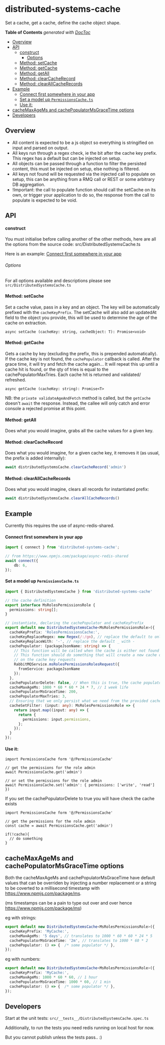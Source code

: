 # distributed-systems-cache

Set a cache, get a cache, define the cache object shape.

<!-- START doctoc generated TOC please keep comment here to allow auto update -->
<!-- DON'T EDIT THIS SECTION, INSTEAD RE-RUN doctoc TO UPDATE -->
**Table of Contents**  *generated with [DocToc](https://github.com/thlorenz/doctoc)*

- [Overview](#overview)
- [API](#api)
    - [construct](#construct)
        - [Options](#options)
    - [Method: setCache](#method-setcache)
    - [Method: getCache](#method-getcache)
    - [Method: getAll](#method-getall)
    - [Method: clearCacheRecord](#method-clearcacherecord)
    - [Method: clearAllCacheRecords](#method-clearallcacherecords)
- [Example](#example)
    - [Connect first somewhere in your app](#connect-first-somewhere-in-your-app)
    - [Set a model up `PermissionsCache.ts`](#set-a-model-up-permissionscachets)
    - [Use it:](#use-it)
- [cacheMaxAgeMs and cachePopulatorMsGraceTime options](#cachemaxagems-and-cachepopulatormsgracetime-options)
- [Developers](#developers)

<!-- END doctoc generated TOC please keep comment here to allow auto update -->

## Overview
- All content is expected to be a js object so everything is stringified on input and parsed on output.
- All keys run through a regex check, ie the bit after the cache key prefix. This regex has a default but can be injected on setup.
- All objects can be passed through a function to filter the persisted content, this must be injected on setup, else nothing is filtered.
- All keys not found will be requested via the injected call to populate on setup, this can be anything from a RMQ call or REST or some arbitrary DB aggregation.
- !Important: the call to populate function should call the setCache on its own, or trigger your application to do so, the response from the call to populate is expected to be void.

## API
#### construct
You must initialise before calling another of the other methods, here are all the options from the source code:  src/DistributedSystemsCache.ts

Here is an example: [Connect first somewhere in your app](#connect-first-somewhere-in-your-app)

###### Options
For all options available and descriptions please see `src/DistributedSystemsCache.ts` 


#### Method: setCache
Set a cache value, pass in a key and an object. The key will be automatically prefixed with the `cacheKeyPrefix`.
The setCache will also add an updatedAt field to the object you provide, this will be used to determine the age of the cache on extraction.
```
async setCache (cacheKey: string, cacheObject: T): Promise<void>
```

#### Method: getCache
Gets a cache by key (excluding the prefix, this is prepended automatically).
If the cache key is not found, the `cachePopulator` callback is called. After the grace time, it will try and fetch the cache again...
It will repeat this up until a cache hit is found, or the qty of tries is equal to the cachePopulatorMaxTries.
Each cache hit is returned and validated/ refreshed.
```
async getCache (cacheKey: string): Promise<T>
```
NB: the `private validateAgeAndFetch` method is called, but the `getCache` doesn't `await` the response. Instead, the callee will only catch and error console a rejected promise at this point.

#### Method: getAll
Does what you would imagine, grabs all the cache values for a given key.

#### Method: clearCacheRecord
Does what you would imagine, for a given cache key, it removes it (as usual, the prefix is added internally):
```typescript
await distributedSystemsCache.clearCacheRecord('admin')
```

#### Method: clearAllCacheRecords
Does what you would imagine, clears all records for instantiated prefix:
```typescript
await distributedSystemsCache.clearAllCacheRecords()
```

## Example

Currently this requires the use of async-redis-shared.

#### Connect first somewhere in your app
```typescript
import { connect } from 'distributed-systems-cache';

// from https://www.npmjs.com/package/async-redis-shared
await connect({
    db: 6,
});
```

#### Set a model up `PermissionsCache.ts`
```typescript
import { DistributedSystemsCache } from 'distributed-systems-cache'

// the cache definition
export interface MsRolesPermissionsRole {
  permissions: string[];
}

// instantiate, declaring the cachePopulator and cacheKeyPrefix
export default new DistributedSystemsCache<MsRolesPermissionsRole>({
  cacheKeyPrefix: 'RolesPermissionsCache:',
  cacheKeyReplaceRegex: new Regex(/:/gm), // replace the default to only replace :
  cacheKeyReplaceWith: '-', // replace the default _ with -
  cachePopulator: (packageJsonName: string) => {
    // This function will be called when the cache is either not found or too old
    // This function should do something that will create a new cache object based 
    // on the cache key requests
    RabbitMQService.msRolesPermissionsRolesRequest({
      fromService: packageJsonName
    });
  },
  cachePopulatorDelete: false, // When this is true, the cache populator will not be called and a cache miss will return undefined. You should refill this cache on your own
  cacheMaxAgeMs: 1000 * 60 * 60 * 24 * 7, // 1 week life
  cachePopulatorMsGraceTime: 200,
  cachePopulatorMaxTries: 3,
  // Ensuring that we only persist what we need from the provided cache set data
  cacheSetFilter: (input: any): MsRolesPermissionsRole => {
    return input.map((input: any) => {
      return {
        permissions: input.permissions,
      };
    });
  }
});
```

#### Use it:

```
import PermissionsCache form '@/PermissionsCache'

// get the permissions for the role admin
await PermissionsCache.get('admin')

// or set the permissions for the role admin
await PermissionsCache.set('admin': { permissions: ['write', 'read'] })
```

If you set the cachePopulatorDelete to true you will have check the cache exists
```
import PermissionsCache form '@/PermissionsCache'

// get the permissions for the role admin
const cache = await PermissionsCache.get('admin')

if(!cache){
  // do something
} 
```


## cacheMaxAgeMs and cachePopulatorMsGraceTime options
Both the cacheMaxAgeMs and cachePopulatorMsGraceTime have default values that can be overriden by injecting a number replacement or a string to be coverted to a millisecond timestamp with https://www.npmjs.com/package/ms.

(ms timestamps can be a pain to type out over and over hence https://www.npmjs.com/package/ms)

eg with strings:
```typescript
export default new DistributedSystemsCache<MsRolesPermissionsRole>({
  cacheKeyPrefix: 'MyCache:',
  cacheMaxAgeMs: '5 days', // translates to 1000 * 60 * 60 * 24 * 5
  cachePopulatorMsGraceTime: '2m', // translates to 1000 * 60 * 2
  cachePopulator: () => {  /* some populator */ },
});
```

eg with numbers:
```typescript
export default new DistributedSystemsCache<MsRolesPermissionsRole>({
  cacheKeyPrefix: 'MyCache:',
  cacheMaxAgeMs: 1000 * 60 * 60, // 1 hour
  cachePopulatorMsGraceTime: 1000 * 60, // 1 min
  cachePopulator: () => {  /* some populator */ },
});
```

## Developers

Start at the unit tests:  `src/__tests__/DistributedSystemsCache.spec.ts`

Additionally, to run the tests you need redis running on local host for now. 

But you cannot publish unless the tests pass.. :)
